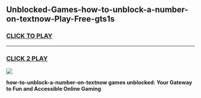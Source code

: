 
## Unblocked-Games-how-to-unblock-a-number-on-textnow-Play-Free-gts1s
<h3>
<a href="https://premium76.site?title=how-to-unblock-a-number-on-textnow&ref=18A1">CLICK TO PLAY</a></h3>
<hr>

<h3>
<a href="https://premium76.site?title=how-to-unblock-a-number-on-textnow&ref=18A1">CLICK 2 PLAY</a>
  
</h3>

<a href="https://premium76.site?title=how-to-unblock-a-number-on-textnow&ref=18A1"><img src="https://clearcache.store/games.png"></a>


**how-to-unblock-a-number-on-textnow games unblocked: Your Gateway to Fun and Accessible Online Gaming**
